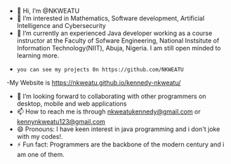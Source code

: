 - 👋 Hi, I’m @NKWEATU
- 👀 I’m interested in Mathematics, Software development, Artificial Intelligence and Cybersecurity
- 🌱 I’m currently an experienced Java developer working as a course instructor at the Faculty of Sofware Engineering, National Instsitute of Information Technology(NIIT), Abuja, Nigeria. I am still open minded to learning more.
-     you can see my projects 0n https://github.com/NKWEATU
-My Website is https://nkweatu.github.io/kennedy-nkweatu/
- 💞️ I’m looking forward to collaborating with other programmers on desktop, mobile and web applications
- 📫 How to reach me is through nkweatukennedy@gmail.com or kennynkweatu123@gmail.com
- 😄 Pronouns: I have keen interest in java programming and i don't joke with my codes!.
- ⚡ Fun fact: Programmers are the backbone of the modern century and i am one of them.

<!---
NKWEATU/NKWEATU is a ✨ special ✨ repository because its `contains clear codes on java projects` (this file) appears on your GitHub profile.
You can click the Preview link to take a look at your changes.
--->
